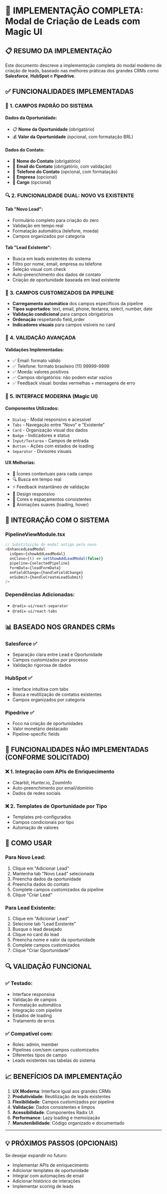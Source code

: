# 🚀 IMPLEMENTAÇÃO COMPLETA: Modal de Criação de Leads com Magic UI

## 📋 RESUMO DA IMPLEMENTAÇÃO

Este documento descreve a implementação completa do modal moderno de criação de leads, baseado nas melhores práticas dos grandes CRMs como **Salesforce**, **HubSpot** e **Pipedrive**.

## ✅ FUNCIONALIDADES IMPLEMENTADAS

### 🎯 **1. CAMPOS PADRÃO DO SISTEMA**

#### **Dados da Oportunidade:**
- 📋 **Nome da Oportunidade** (obrigatório)
- 💰 **Valor da Oportunidade** (opcional, com formatação BRL)

#### **Dados do Contato:**
- 👤 **Nome do Contato** (obrigatório)
- 📧 **Email do Contato** (obrigatório, com validação)
- 📱 **Telefone do Contato** (opcional, com formatação)
- 🏢 **Empresa** (opcional)
- 💼 **Cargo** (opcional)

### 🔍 **2. FUNCIONALIDADE DUAL: NOVO VS EXISTENTE**

#### **Tab "Novo Lead":**
- Formulário completo para criação do zero
- Validação em tempo real
- Formatação automática (telefone, moeda)
- Campos organizados por categoria

#### **Tab "Lead Existente":**
- Busca em leads existentes do sistema
- Filtro por nome, email, empresa ou telefone
- Seleção visual com check
- Auto-preenchimento dos dados de contato
- Criação de oportunidade baseada em lead existente

### 🎨 **3. CAMPOS CUSTOMIZADOS DA PIPELINE**

- **Carregamento automático** dos campos específicos da pipeline
- **Tipos suportados**: text, email, phone, textarea, select, number, date
- **Validação condicional** para campos obrigatórios
- **Ordenação** respeitando field_order
- **Indicadores visuais** para campos visíveis no card

### 🔐 **4. VALIDAÇÃO AVANÇADA**

#### **Validações Implementadas:**
- ✅ Email: formato válido
- ✅ Telefone: formato brasileiro (11) 99999-9999
- ✅ Moeda: valores positivos
- ✅ Campos obrigatórios: não podem estar vazios
- ✅ Feedback visual: bordas vermelhas + mensagens de erro

### 🎪 **5. INTERFACE MODERNA (Magic UI)**

#### **Componentes Utilizados:**
- `Dialog` - Modal responsivo e acessível
- `Tabs` - Navegação entre "Novo" e "Existente"
- `Card` - Organização visual dos dados
- `Badge` - Indicadores e status
- `Input/Textarea` - Campos de entrada
- `Button` - Ações com estados de loading
- `Separator` - Divisores visuais

#### **UX Melhorias:**
- 🎯 Ícones contextuais para cada campo
- 🔍 Busca em tempo real
- ⚡ Feedback instantâneo de validação
- 📱 Design responsivo
- 🎨 Cores e espaçamentos consistentes
- 💫 Animações suaves (loading, hover)

## 🔧 INTEGRAÇÃO COM O SISTEMA

### **PipelineViewModule.tsx**
```typescript
// Substituição do modal antigo pelo novo
<EnhancedLeadModal
  isOpen={showAddLeadModal}
  onClose={() => setShowAddLeadModal(false)}
  pipeline={selectedPipeline}
  formData={leadFormData}
  onFieldChange={handleFieldChange}
  onSubmit={handleCreateLeadSubmit}
/>
```

### **Dependências Adicionadas:**
- `@radix-ui/react-separator`
- `@radix-ui/react-tabs`

## 📊 BASEADO NOS GRANDES CRMs

### **Salesforce** ✅
- Separação clara entre Lead e Oportunidade
- Campos customizados por processo
- Validação rigorosa de dados

### **HubSpot** ✅
- Interface intuitiva com tabs
- Busca e reutilização de contatos existentes
- Campos organizados por categoria

### **Pipedrive** ✅
- Foco na criação de oportunidades
- Valor monetário destacado
- Pipeline-specific fields

## 🎯 FUNCIONALIDADES NÃO IMPLEMENTADAS (CONFORME SOLICITADO)

### ❌ **1. Integração com APIs de Enriquecimento**
- Clearbit, Hunter.io, ZoomInfo
- Auto-preenchimento por email/domínio
- Dados de redes sociais

### ❌ **2. Templates de Oportunidade por Tipo**
- Templates pré-configurados
- Campos condicionais por tipo
- Automação de valores

## 🚀 COMO USAR

### **Para Novo Lead:**
1. Clique em "Adicionar Lead"
2. Mantenha tab "Novo Lead" selecionada
3. Preencha dados da oportunidade
4. Preencha dados do contato
5. Complete campos customizados da pipeline
6. Clique "Criar Lead"

### **Para Lead Existente:**
1. Clique em "Adicionar Lead"
2. Selecione tab "Lead Existente"
3. Busque o lead desejado
4. Clique no card do lead
5. Preencha nome e valor da oportunidade
6. Complete campos customizados
7. Clique "Criar Oportunidade"

## 🔍 VALIDAÇÃO FUNCIONAL

### ✅ **Testado:**
- Interface responsiva
- Validação de campos
- Formatação automática
- Integração com pipeline
- Estados de loading
- Tratamento de erros

### ✅ **Compatível com:**
- Roles: admin, member
- Pipelines com/sem campos customizados
- Diferentes tipos de campo
- Leads existentes nas tabelas do sistema

## 📈 BENEFÍCIOS DA IMPLEMENTAÇÃO

1. **UX Moderna**: Interface igual aos grandes CRMs
2. **Produtividade**: Reutilização de leads existentes
3. **Flexibilidade**: Campos customizados por pipeline
4. **Validação**: Dados consistentes e limpos
5. **Acessibilidade**: Componentes Radix UI
6. **Performance**: Lazy loading e memoização
7. **Manutenibilidade**: Código organizado e documentado

---

## 💡 PRÓXIMOS PASSOS (OPCIONAIS)

Se desejar expandir no futuro:
- Implementar APIs de enriquecimento
- Adicionar templates de oportunidade
- Integrar com automações de email
- Adicionar histórico de interações
- Implementar scoring de leads 